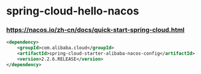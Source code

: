 # spring-cloud-hello-nacos

### https://nacos.io/zh-cn/docs/quick-start-spring-cloud.html

```xml
<dependency>
	<groupId>com.alibaba.cloud</groupId>
	<artifactId>spring-cloud-starter-alibaba-nacos-config</artifactId>
	<version>2.2.6.RELEASE</version>
</dependency>
```